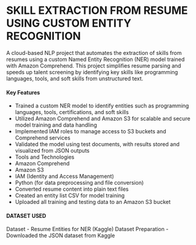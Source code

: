 # SKILL EXTRACTION FROM RESUME USING CUSTOM ENTITY RECOGNITION
A cloud-based NLP project that automates the extraction of skills from resumes using a custom Named Entity Recognition (NER) model trained with Amazon Comprehend. This project simplifies resume parsing and speeds up talent screening by identifying key skills like programming languages, tools, and soft skills from unstructured text.


#### Key Features
- Trained a custom NER model to identify entities such as programming languages, tools, certifications, and soft skills
- Utilized Amazon Comprehend and Amazon S3 for scalable and secure model training and data handling
- Implemented IAM roles to manage access to S3 buckets and Comprehend services
- Validated the model using test documents, with results stored and visualized from JSON outputs
- Tools and Technologies
- Amazon Comprehend
- Amazon S3
- IAM (Identity and Access Management)
- Python (for data preprocessing and file conversion)
- Converted resume content into plain text files
- Created an entity list CSV for model training
- Uploaded all training and testing data to an Amazon S3 bucket

#### DATASET USED
Dataset - Resume Entities for NER (Kaggle)
Dataset Preparation - Downloaded the JSON dataset from Kaggle
